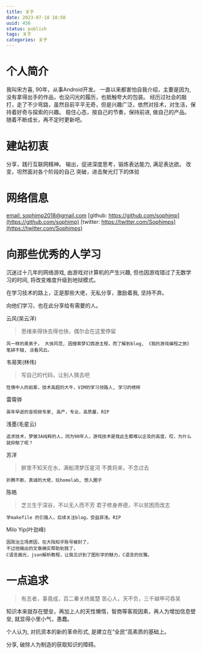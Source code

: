 ```yaml
---
title: 关于
date: 2023-07-18 18:50
uuid: 456
status: publish
tags: 关于
categories: 关于
---
```


# 个人简介

我叫宋方喜, 90年，从事Android开发。
一直以来都害怕自我介绍，主要是因为, 没有拿得出手的作品，也没闪光的履历，也抵触夸大的包装。
经历过社会的敲打，走了不少弯路，虽然目前平平无奇，但是兴趣广泛，依然对技术，对生活，保持着好奇与探索的兴趣。
稳住心态，按自己的节奏，保持前进, 做自己的产品。
随着不断成长，再不定时更新吧。

# 建站初衷

分享，践行互联网精神。
输出，促进深度思考，锻炼表达能力, 满足表达欲。
改变，坦然面对各个阶段的自己
突破，进击聚光灯下的体验

# 网络信息

[email: sophimp2018@gmail.com](sophimp2018@gmail.com)
[github: https://github.com/sophimp](https://github.com/sophimp)
[twitter: https://twitter.com/Sophimps](https://twitter.com/Sophimps)

# 向那些优秀的人学习

沉迷过十几年的网络游戏, 由游戏对计算机的产生兴趣, 但也因游戏错过了无数学习的时间, 将改变难度升级到地狱模式。

在学习技术的路上，正是那些大佬，无私分享，激励着我, 坚持不弃。

向他们学习，也在此分享给有需要的人。

云风(吴云洋)

> 思绪来得快去得也快，偶尔会在这里停留

	风一样的美男子， 大侠风范, 因搜索梦幻西游主程，而了解到blog, 《我的游戏编程之旅》
	笔耕不辍, 淡看风云。
	
韦易笑(林伟)

> 写自己的代码，让别人猜去吧

	性情中人的前辈，技术高超的大牛，VIM的学习领路人, 学习的榜样

雷霄骅

	英年早逝的音视频专家, 高产，专业，高质量，RIP

浅墨(毛星云)

	追求技术，梦做3A纯粹的人，同为90年人，游戏技术是我此生都难以企及的高度，哎，为什么就抑郁了呢？

苏洋

> 醉里不知天在水，满船清梦压星河
> 不畏将来，不念过去

	折腾不断，真诚的大佬，玩homelab, 想入圈子

陈皓

> 芝兰生于深谷，不以无人而不芳
> 君子修身养德，不以贫困而改志

	学makefile 的引路人，后续关注blog，受益菲浅。RIP

Milo Yip(叶劲峰)

	因政治立场原因，在大陆知乎账号被封了，
	不过他输出的文章确实帮助到我了，
	C语言画光，json解析教程，让我见识到了图形学的魅力，C语言的优雅。


# 一点追求

> 有志者，事竟成，百二秦关终属楚
> 苦心人，天不负，三千越甲可吞吴

知识本来就存在壁垒，再加上人的天性懒惰，智商等客观因素，再人为增加信息壁垒, 就显得小里小气，愚蠢。

个人认为, 对抗资本的新的革命形式, 是建立在“全民”高素质的基础上。

分享, 破除人为制造的获取知识的障碍。



